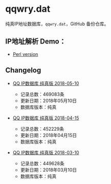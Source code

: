 # qqwry.dat

纯真IP地址数据库，`qqwry.dat`，GitHub 备份仓库。

## IP地址解析 Demo：

- [Perl version](./ip_query.pl)


## Changelog

* [QQ IP数据库 纯真版 2018-05-10](./20180510/)

  - 记录总数：469083条
  - 更新日期：2018年05月10日
  - 数据库版本：纯真

* [QQ IP数据库 纯真版 2018-04-15](./20180415/)

  - 记录总数：452229条
  - 更新日期：2018年04月15日
  - 数据库版本：纯真

* [QQ IP数据库 纯真版 2018-03-10](./20180310/)

  - 记录总数：449628条
  - 更新日期：2018年03月10日
  - 数据库版本：纯真
